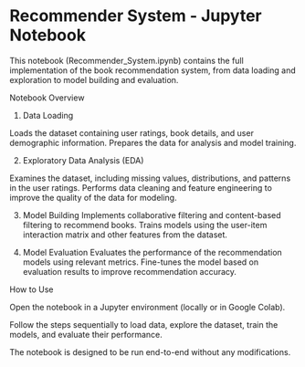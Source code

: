 # Recommender System - Jupyter Notebook

This notebook (Recommender_System.ipynb) contains the full implementation of the book recommendation system, from data loading and exploration to model building and evaluation.

Notebook Overview
1. Data Loading

Loads the dataset containing user ratings, book details, and user demographic information.
Prepares the data for analysis and model training.

2. Exploratory Data Analysis (EDA)

Examines the dataset, including missing values, distributions, and patterns in the user ratings.
Performs data cleaning and feature engineering to improve the quality of the data for modeling.

3. Model Building
Implements collaborative filtering and content-based filtering to recommend books.
Trains models using the user-item interaction matrix and other features from the dataset.

4. Model Evaluation
Evaluates the performance of the recommendation models using relevant metrics.
Fine-tunes the model based on evaluation results to improve recommendation accuracy.

How to Use

Open the notebook in a Jupyter environment (locally or in Google Colab).

Follow the steps sequentially to load data, explore the dataset, train the models, and evaluate their performance.

The notebook is designed to be run end-to-end without any modifications.
